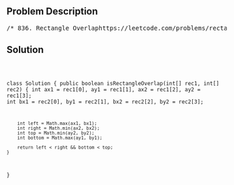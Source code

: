 <!--
<style>
  body { font-family: Arial, sans-serif; }
  .container { max-width: 100%; margin: 0 auto; padding: 10px; }
  .comment-block { max-width: 30%; background-color: #f9f9f9; padding: 10px; border-left: 5px solid #ccc; overflow-wrap: break-word; white-space: pre-wrap; }
  .code-block { background-color: #f4f4f4; padding: 10px; border: 1px solid #ddd; overflow-wrap: break-word; white-space: pre-wrap; }
</style>
-->

<div class='container'>
<h2>Problem Description</h2>
<div class='comment-block'>
<pre>
/* 836. Rectangle Overlaphttps://leetcode.com/problems/rectangle-overlap/An axis-aligned rectangle is represented as a list [x1, y1, x2, y2],where (x1, y1) is the coordinate of its bottom-left corner,and (x2, y2) is the coordinate of its top-right corner.Its top and bottom edges are parallel to the X-axis,and its left and right edges are parallel to the Y-axis.Two rectangles overlap if the area of their intersection is positive.To be clear, two rectangles that only touchat the corner or edges do not overlap.Given two axis-aligned rectangles rec1 and rec2,return true if they overlap, otherwise return false.Example 1:Input: rec1 = [0,0,2,2], rec2 = [1,1,3,3]Output: trueExample 2:Input: rec1 = [0,0,1,1], rec2 = [1,0,2,1]Output: falseExample 3:Input: rec1 = [0,0,1,1], rec2 = [2,2,3,3]Output: false*/</pre>
</div>

<h2>Solution</h2>
<div class='code-block'>
<pre><code class='language-java'>

class Solution {
    public boolean isRectangleOverlap(int[] rec1, int[] rec2) {
        int ax1 = rec1[0], ay1 = rec1[1], ax2 = rec1[2], ay2 = rec1[3];
        int bx1 = rec2[0], by1 = rec2[1], bx2 = rec2[2], by2 = rec2[3];
        
        int left = Math.max(ax1, bx1);
        int right = Math.min(ax2, bx2);
        int top = Math.min(ay2, by2);
        int bottom = Math.max(ay1, by1);
        
        return left < right && bottom < top;
    }
}</code></pre>
</div>
</div>
